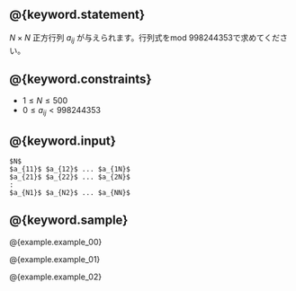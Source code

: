 ## @{keyword.statement}
$N \times N$ 正方行列 $a_{ij}$ が与えられます。行列式をmod 998244353で求めてください。

## @{keyword.constraints}

- $1 \leq N \leq 500$
- $0 \leq a_{ij} < 998244353$

## @{keyword.input}

```
$N$
$a_{11}$ $a_{12}$ ... $a_{1N}$
$a_{21}$ $a_{22}$ ... $a_{2N}$
:
$a_{N1}$ $a_{N2}$ ... $a_{NN}$
```

## @{keyword.sample}

@{example.example_00}

@{example.example_01}

@{example.example_02}
